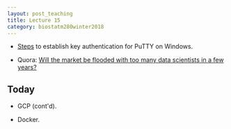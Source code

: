 ```yaml
---
layout: post_teaching
title: Lecture 15
category: biostatm280winter2018
---
```


* [Steps](http://hua-zhou.github.io/teaching/biostatm280-2018winter/biostatm280winter2018/2018/02/22/ssh-key-putty.html) to establish key authentication for PuTTY on Windows.

* Quora: [Will the market be flooded with too many data scientists in a few years?](https://www.quora.com/qemail/track_click?al_imp=eyJ0eXBlIjogMzMsICJoYXNoIjogIjE2ODA0MDUxNTkxMTgzOTM3MDJ8MXwxfDU5NjcwODE2In0%3D&al_pri=QuestionLinkClickthrough&aoid=LWxVT8VVNya&aoty=2&aty=4&click_pos=1&ct=1519598187206349&et=2&id=d4af08ff8285404d8ec00f676bbe7cc4&request_id=1680405159118393702&source=1&src=1&st=1519598187206349&stories=1_jNXNTyEJxMd%7C1_dnTlBE4kEPx%7C1_8tygK2AtWfj%7C1_LzRRKuU0U0W%7C1_MssUIRxJ0sj%7C1_Y2EhRn0DSjP%7C1_4HMu9fogRor%7C1_afWlIAqVJQS%7C1_91FiWb3D3lY%7C1_aXxG68MlNlY&ty=1&ty_data=jNXNTyEJxMd&uid=mBQuz09oO1P&v=0)

## Today

* GCP (cont'd).

* Docker.

